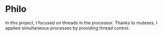 # Philo
In this project, I focused on threads in the processor.  Thanks to mutexes, I applied simultaneous processes by providing thread control.
